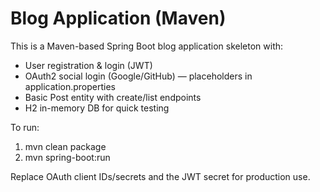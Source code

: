 # Blog Application (Maven)

This is a Maven-based Spring Boot blog application skeleton with:
- User registration & login (JWT)
- OAuth2 social login (Google/GitHub) — placeholders in application.properties
- Basic Post entity with create/list endpoints
- H2 in-memory DB for quick testing

To run:
1. mvn clean package
2. mvn spring-boot:run

Replace OAuth client IDs/secrets and the JWT secret for production use.
